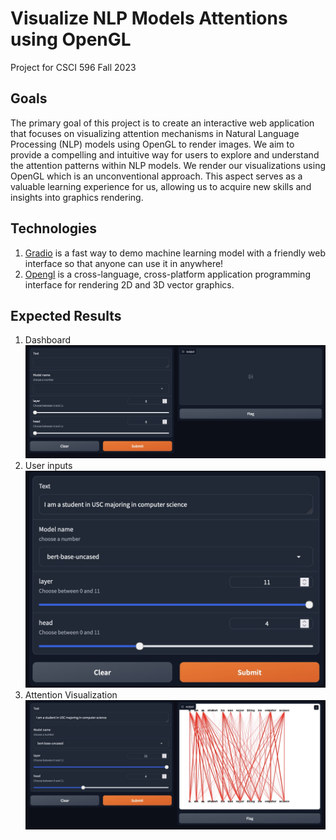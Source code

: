 # Visualize NLP Models Attentions using OpenGL
Project for CSCI 596 Fall 2023

## Goals
The primary goal of this project is to create an interactive web application that focuses on visualizing attention mechanisms in Natural Language Processing (NLP) models using OpenGL to render images. We aim to provide a compelling and intuitive way for users to explore and understand the attention patterns within NLP models. We render our visualizations using OpenGL which is an unconventional approach. This aspect serves as a valuable learning experience for us, allowing us to acquire new skills and insights into graphics rendering.


## Technologies 
1. [Gradio](https://www.gradio.app/) is a fast way to demo machine learning model with a friendly web interface so that anyone can use it in anywhere!
2. [Opengl](https://www.opengl.org/) is a cross-language, cross-platform application programming interface for rendering 2D and 3D vector graphics. 

## Expected Results
1. Dashboard
![dashboard](/resource/dashboard.JPG)
2. User inputs
![inputs](/resource/inputs.JPG)
3. Attention Visualization
![output](/resource/output.JPG)